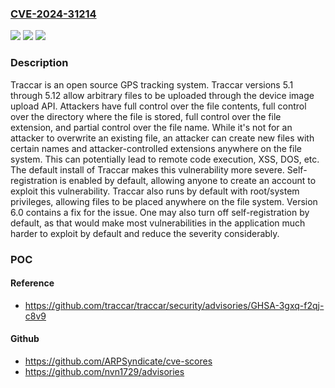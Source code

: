 ### [CVE-2024-31214](https://cve.mitre.org/cgi-bin/cvename.cgi?name=CVE-2024-31214)
![](https://img.shields.io/static/v1?label=Product&message=traccar&color=blue)
![](https://img.shields.io/static/v1?label=Version&message=%3D%20%3E%3D%205.1%2C%20%3C%206.0%20&color=brighgreen)
![](https://img.shields.io/static/v1?label=Vulnerability&message=CWE-434%3A%20Unrestricted%20Upload%20of%20File%20with%20Dangerous%20Type&color=brighgreen)

### Description

Traccar is an open source GPS tracking system. Traccar versions 5.1 through 5.12 allow arbitrary files to be uploaded through the device image upload API. Attackers have full control over the file contents, full control over the directory where the file is stored, full control over the file extension, and partial control over the file name. While it's not  for an attacker to overwrite an existing file, an attacker can create new files with certain names and attacker-controlled extensions anywhere on the file system. This can potentially lead to remote code execution, XSS, DOS, etc. The default install of Traccar makes this vulnerability more severe. Self-registration is enabled by default, allowing anyone to create an account to exploit this vulnerability. Traccar also runs by default with root/system privileges, allowing files to be placed anywhere on the file system. Version 6.0 contains a fix for the issue. One may also turn off self-registration by default, as that would make most vulnerabilities in the application much harder to exploit by default and reduce the severity considerably.

### POC

#### Reference
- https://github.com/traccar/traccar/security/advisories/GHSA-3gxq-f2qj-c8v9

#### Github
- https://github.com/ARPSyndicate/cve-scores
- https://github.com/nvn1729/advisories

